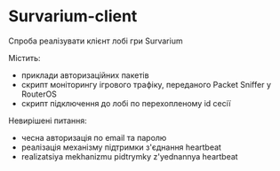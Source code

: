 # Survarium-client

Спроба реалізувати клієнт лобі гри Survarium

Містить:
* приклади авторизаційних пакетів
* скрипт моніторингу ігрового трафіку, переданого Packet Sniffer у RouterOS
* скрипт підключення до лобі по перехопленому id сесії

Невирішені питання:
* чесна авторизація по email та паролю
* реалізація механізму підтримки з'єднання heartbeat
* realizatsiya mekhanizmu pidtrymky z'yednannya heartbeat

